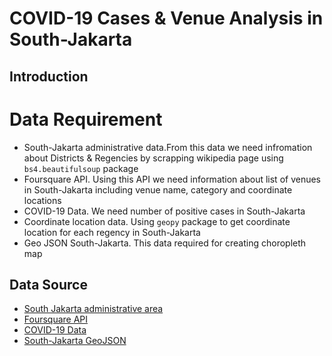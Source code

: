 # COVID-19 Cases & Venue Analysis in South-Jakarta 

## Introduction

# Data Requirement
- South-Jakarta administrative data.From this data we need infromation about Districts & Regencies by scrapping wikipedia page using `bs4.beautifulsoup` package
- Foursquare API. Using this API we need information about list of venues in South-Jakarta including venue name, category and coordinate locations
- COVID-19 Data. We need number of positive cases in South-Jakarta
- Coordinate location data. Using `geopy` package to get coordinate location for each regency in South-Jakarta
- Geo JSON South-Jakarta. This data required for creating choropleth map

## Data Source
- [South Jakarta administrative area](https://id.wikipedia.org/wiki/Daftar_kecamatan_dan_kelurahan_di_Kota_Administrasi_Jakarta_Selatan)
- [Foursquare API](https://developer.foursquare.com/docs/api-reference/venues/explore/)
- [COVID-19 Data](https://data.jakarta.go.id/dataset/rekap-data-harian-covid-19-per-kelurahan-provinsi-dki-jakarta-bulan-november-2020)
- [South-Jakarta GeoJSON](https://github.com/thetrisatria/geojson-indonesia/blob/master/city-regency/id-jk-jaksel.geojson)
